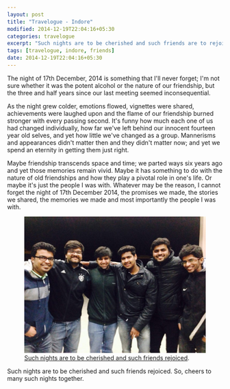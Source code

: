 ```yaml
---
layout: post
title: "Travelogue - Indore"
modified: 2014-12-19T22:04:16+05:30
categories: travelogue
excerpt: "Such nights are to be cherished and such friends are to rejoiced"
tags: [travelogue, indore, friends]
date: 2014-12-19T22:04:16+05:30
---
```


The night of 17th December, 2014 is something that I'll never forget; I'm not sure whether it was the potent alcohol or the nature of our friendship, but the three and half years since our last meeting seemed inconsequential.

As the night grew colder, emotions flowed, vignettes were shared, achievements were laughed upon and the flame of our friendship burned stronger with every passing second. It's funny how much each one of us had changed individually, how far we've left behind our innocent fourteen year old selves, and yet how little we've changed as a group. Mannerisms and appearances didn't matter then and they didn't matter now; and yet we spend an eternity in getting them just right.

Maybe friendship transcends space and time; we parted ways six years ago and yet those memories remain vivid. Maybe it has something to do with the nature of old friendships and how they play a pivotal role in one's life. Or maybe it's just the people I was with. Whatever may be the reason, I cannot forget the night of 17th December 2014, the promises we made, the stories we shared, the memories we made and most importantly the people I was with.

<figure>
	<a href="/images/indore-17-12-2014.jpg"><img src="/images/indore-17-12-2014.jpg"></a>
	<figcaption><a href="/images/indore-17-12-2014.jpg" title="School Friends">Such nights are to be cherished and such friends rejoiced</a>.</figcaption>
</figure>

Such nights are to be cherished and such friends rejoiced. So, cheers to many such nights together.


